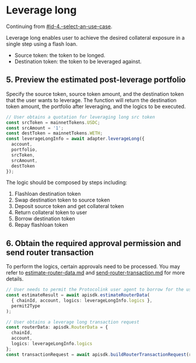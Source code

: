 # Leverage long

Continuing from [#id-4.-select-an-use-case](./#id-4.-select-an-use-case "mention").

Leverage long enables user to achieve the desired collateral exposure in a single step using a flash loan.

* Source token: the token to be longed.
* Destination token: the token to be leveraged against.

## 5. Preview the estimated post-leverage portfolio

Specify the source token, source token amount, and the destination token that the user wants to leverage. The function will return the destination token amount, the portfolio after leveraging, and the logics to be executed.

```typescript
// User obtains a quotation for leveraging long src token
const srcToken = mainnetTokens.USDC;
const srcAmount = '1';
const destToken = mainnetTokens.WETH;
const leverageLongInfo = await adapter.leverageLong({
  account,
  portfolio,
  srcToken,
  srcAmount,
  destToken
});
```

The logic should be composed by steps including:

1. Flashloan destination token
2. Swap destination token to source token
3. Deposit source token and get collateral token
4. Return collateral token to user
5. Borrow destination token
6. Repay flashloan token

## 6. Obtain the required approval permission and send router transaction

To perform the logics, certain approvals need to be processed. You may refer to [estimate-router-data.md](../../protocolink-sdk/estimate-router-data.md "mention") and [send-router-transaction.md](../../protocolink-sdk/send-router-transaction.md "mention") for more details.

```typescript
// User needs to permit the Protocolink user agent to borrow for the user
const estimateResult = await apisdk.estimateRouterData(
  { chainId, account, logics: leverageLongInfo.logics },
  permit2Type
);

// User obtains a leverage long transaction request
const routerData: apisdk.RouterData = {
  chainId,
  account,
  logics: leverageLongInfo.logics
};
const transactionRequest = await apisdk.buildRouterTransactionRequest(routerData);
```
